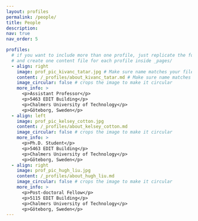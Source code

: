 ```yaml
---
layout: profiles
permalink: /people/
title: People
description: 
nav: true
nav_order: 5

profiles:
  # if you want to include more than one profile, just replicate the following block
  # and create one content file for each profile inside _pages/
  - align: right
    image: prof_pic_kivanc_tatar.jpg # Make sure name matches your file
    content: /_profiles/about_kivanc_tatar.md # Make sure name matches your file
    image_circular: false # crops the image to make it circular
    more_info: >
      <p>Assistant Professor</p>
      <p>5463 EDIT Building</p>
      <p>Chalmers University of Technology</p>
      <p>Göteborg, Sweden</p>
  - align: left
    image: prof_pic_kelsey_cotton.jpg
    content: /_profiles/about_kelsey_cotton.md
    image_circular: false # crops the image to make it circular
    more_info: >
      <p>Ph.D. Student</p>
      <p>5463 EDIT Building</p>
      <p>Chalmers University of Technology</p>
      <p>Göteborg, Sweden</p>
  - align: right
    image: prof_pic_hugh_liu.jpg
    content: /_profiles/about_hugh_liu.md
    image_circular: false # crops the image to make it circular
    more_info: >
      <p>Post-doctoral Fellow</p>
      <p>5115 EDIT Building</p>
      <p>Chalmers University of Technology</p>
      <p>Göteborg, Sweden</p>
---
```

